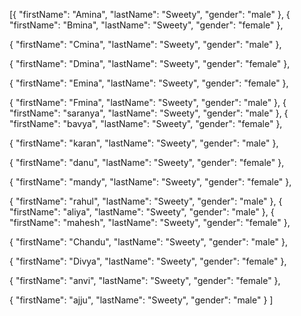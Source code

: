 [{
    "firstName": "Amina",
    "lastName": "Sweety",
    "gender": "male"
  },
  {
    "firstName": "Bmina",
    "lastName": "Sweety",
    "gender": "female"
  },

  {
    "firstName": "Cmina",
    "lastName": "Sweety",
    "gender": "male"
  },

  {
    "firstName": "Dmina",
    "lastName": "Sweety",
    "gender": "female"
  },

  {
    "firstName": "Emina",
    "lastName": "Sweety",
    "gender": "female"
  },

  {
    "firstName": "Fmina",
    "lastName": "Sweety",
    "gender": "male"
  },
  {
    "firstName": "saranya",
    "lastName": "Sweety",
    "gender": "male"
  },
  {
    "firstName": "bavya",
    "lastName": "Sweety",
    "gender": "female"
  },

  {
    "firstName": "karan",
    "lastName": "Sweety",
    "gender": "male"
  },

  {
    "firstName": "danu",
    "lastName": "Sweety",
    "gender": "female"
  },

  {
    "firstName": "mandy",
    "lastName": "Sweety",
    "gender": "female"
  },

  {
    "firstName": "rahul",
    "lastName": "Sweety",
    "gender": "male"
  },
  {
    "firstName": "aliya",
    "lastName": "Sweety",
    "gender": "male"
  },
  {
    "firstName": "mahesh",
    "lastName": "Sweety",
    "gender": "female"
  },

  {
    "firstName": "Chandu",
    "lastName": "Sweety",
    "gender": "male"
  },

  {
    "firstName": "Divya",
    "lastName": "Sweety",
    "gender": "female"
  },

  {
    "firstName": "anvi",
    "lastName": "Sweety",
    "gender": "female"
  },

  {
    "firstName": "ajju",
    "lastName": "Sweety",
    "gender": "male"
  }
]
